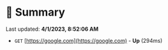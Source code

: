 # 📖 Summary
Last updated: **4/1/2023, 8:52:06 AM**

- `GET` [https://google.com](https://google.com) - **Up** (294ms)
